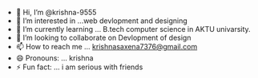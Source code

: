 - 👋 Hi, I’m @krishna-9555
- 👀 I’m interested in ...web devlopment and designing 
- 🌱 I’m currently learning ... B.tech computer science in AKTU univarsity.
- 💞️ I’m looking to collaborate on  Devlopment  of design 
- 📫 How to reach me ... krishnasaxena7376@gmail.com
- 😄 Pronouns: ... krishna 
- ⚡ Fun fact: ... i am serious with friends

<!---
krishna-9555/krishna-9555 is a ✨ special ✨ repository because its `README.md` (this file) appears on your GitHub profile.
You can click the Preview link to take a look at your changes.
--->

